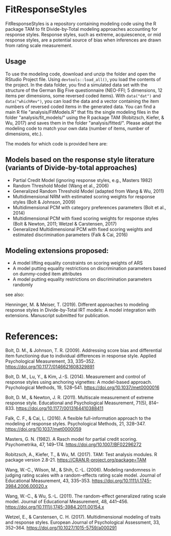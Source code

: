 # FitResponseStyles

FitResponseStyles is a repository containing modeling code using the R package TAM to fit Divide-by-Total modeling approaches accounting for response styles.
Response styles, such as extreme, acquiescence, or mid response styles, are a potential source of bias when inferences are drawn from rating scale measurement. 

## Usage
To use the modeling code, download and unzip the folder and open the RStudio Project file. Using `devtools::load_all()`, you load the contents of the project. 
In the data folder, you find a simulated data set with the structure of the German Big Five questionnaire (NEO-FFI; 5 dimensions, 12 items per dimensions, some reversed coded items). With `data("dat")` and `data("whichRev")`, you can load the data and a vector containing the item numbers of reversed coded items in the generated data. 
You can find a main R file "analysis/FitModels.R" that fits the single modeling files in the folder "analysis/fit_models/" using the R package TAM (Robitzsch, Kiefer, & Wu, 2017) and saves them in the folder "analysis/fitted/". 
Please adapt the modeling code to match your own data (number of items, number of dimensions, etc.). 

The models for which code is provided here are:

## Models based on the response style literature (variants of Divide-by-total approaches)
- Partial Credit Model (ignoring response styles, e.g., Masters 1982)
- Random Threshold Model (Wang et al., 2006)
- Generalized Random Threshold Model (adapted from Wang & Wu, 2011)
- Multidimensional NRM with estimated scoring weights for response styles (Bolt & Johnson, 2009)
- Multidimensional PCM with category preferences parameters (Bolt et al., 2014)
- Multidimensional PCM with fixed scoring weights for response styles (Bolt & Newton, 2011; Wetzel & Carstensen, 2017)
- Generalized Multidimensional PCM with fixed scoring weights and estimated discrimination parameters (Falk & Cai, 2016)

## Modeling extensions proposed:
- A model lifting equality constraints on scoring weights of ARS
- A model putting equality restrictions on discrimination parameters based on dummy-coded item attributes
- A model putting equality restrictions on discrimination parameters randomly

see also: 

Henninger, M. & Meiser, T. (2019). Different approaches to modeling response styles in Divide-by-Total IRT models: A model integration with extensions. Manuscript submitted for publication.

# References:
Bolt, D. M., & Johnson, T. R. (2009). Addressing score bias and differential item functioning due to individual differences in response style. Applied Psychological Measurement, 33, 335–352. https://doi.org/10.1177/0146621608329891

Bolt, D. M., Lu, Y., & Kim, J.-S. (2014). Measurement and control of response styles using anchoring vignettes: A model-based approach. Psychological Methods, 19, 528–541. https://doi.org/10.1037/met0000016

Bolt, D. M., & Newton, J. R. (2011). Multiscale measurement of extreme response style. Educational and Psychological Measurement, 71(5), 814–833. https://doi.org/10.1177/0013164410388411

Falk, C. F., & Cai, L. (2016). A flexible full-information approach to the modeling of response styles. Psychological Methods, 21, 328–347. https://doi.org/10.1037/met0000059

Masters, G. N. (1982). A Rasch model for partial credit scoring. Psychometrika, 47, 149–174. https://doi.org/10.1007/BF02296272

Robitzsch, A., Kiefer, T., & Wu, M. (2017). TAM: Test analysis modules. R package version 2.8-21. https://CRAN.R-project.org/package=TAM

Wang, W.-C., Wilson, M., & Shih, C.-L. (2006). Modeling randomness in judging rating scales with a random-effects rating scale model. Journal of Educational Measurement, 43, 335–353. https://doi.org/10.1111/j.1745-3984.2006.00020.x

Wang, W.-C., & Wu, S.-L. (2011). The random-effect generalized rating scale model. Journal of Educational Measurement, 48, 441–456. https://doi.org/10.1111/j.1745-3984.2011.00154.x

Wetzel, E., & Carstensen, C. H. (2017). Multidimensional modeling of traits and response styles. European Journal of Psychological Assessment, 33, 352–364. https://doi.org/10.1027/1015-5759/a000291
